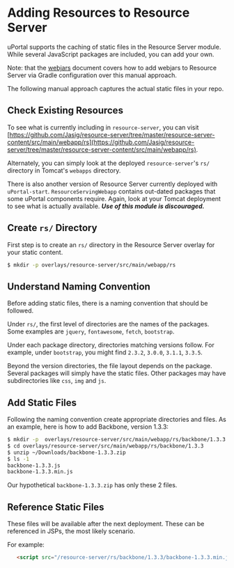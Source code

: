 # Adding Resources to Resource Server

uPortal supports the caching of static files in the Resource Server module.
While several JavaScript packages are included, you can add your own.

Note: that the [webjars](webjars.md) document covers how to add webjars
to Resource Server via Gradle configuration over this manual approach.

The following manual approach captures the actual static files in your repo.

## Check Existing Resources

To see what is currently including in `resource-server`, you can visit [https://github.com/Jasig/resource-server/tree/master/resource-server-content/src/main/webapp/rs](https://github.com/Jasig/resource-server/tree/master/resource-server-content/src/main/webapp/rs).

Alternately, you can simply look at the deployed `resource-server`'s `rs/` directory
in Tomcat's `webapps` directory.

There is also another version of Resource Server currently deployed with
`uPortal-start`. `ResourceServingWebapp` contains out-dated packages that
some uPortal components require. Again, look at your Tomcat deployment
to see what is actually available. ***Use of this module is discouraged.***

## Create `rs/` Directory

First step is to create an `rs/` directory in the Resource Server
overlay for your static content.

```sh
$ mkdir -p overlays/resource-server/src/main/webapp/rs
```

## Understand Naming Convention

Before adding static files, there is a naming convention that should be
followed.

Under `rs/`, the first level of directories are the names of the
packages. Some examples are `jquery`, `fontawesome`, `fetch`, `bootstrap`.

Under each package directory, directories matching versions follow.
For example, under `bootstrap`, you might find `2.3.2`, `3.0.0`, `3.1.1`, `3.3.5`.

Beyond the version directories, the file layout depends on the package.
Several packages will simply have the static files. Other packages may
have subdirectories like `css`, `img` and `js`.

## Add Static Files

Following the naming convention create appropriate directories and files.
As an example, here is how to add Backbone, version 1.3.3:

```sh
$ mkdir -p  overlays/resource-server/src/main/webapp/rs/backbone/1.3.3
$ cd overlays/resource-server/src/main/webapp/rs/backbone/1.3.3
$ unzip ~/Downloads/backbone-1.3.3.zip
$ ls -1
backbone-1.3.3.js
backbone-1.3.3.min.js
```

Our hypothetical `backbone-1.3.3.zip` has only these 2 files.

## Reference Static Files

These files will be available after the next deployment. These can be referenced
in JSPs, the most likely scenario.

For example:

```html
   <script src="/resource-server/rs/backbone/1.3.3/backbone-1.3.3.min.js" type="text/javascript"> </script>
```
